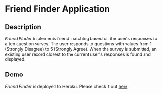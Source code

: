 # Friend Finder Application

## Description

*Friend Finder* implements friend matching based on the user's responses to a ten question survey. The user responds to questions with values from 1 (Strongly Disagree) to 5 (Strongly Agree). When the survey is submitted, an existing user record closest to the current user's responses is found and displayed. 


## Demo
	
*Friend Finder* is deployed to Heroku. Please check it out [here]( https://frozen-island-71447.herokuapp.com/).

